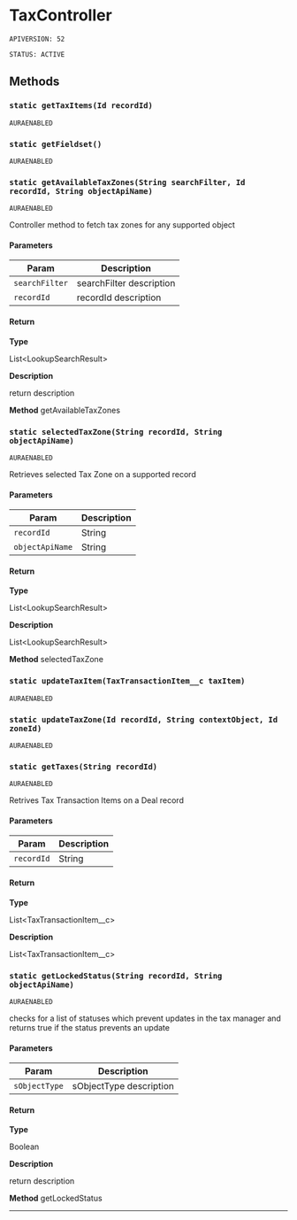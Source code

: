 # TaxController

`APIVERSION: 52`

`STATUS: ACTIVE`
## Methods
### `static getTaxItems(Id recordId)`

`AURAENABLED`
### `static getFieldset()`

`AURAENABLED`
### `static getAvailableTaxZones(String searchFilter, Id recordId, String objectApiName)`

`AURAENABLED`

Controller method to fetch tax zones for any supported object

#### Parameters

|Param|Description|
|---|---|
|`searchFilter`|searchFilter description|
|`recordId`|recordId description|

#### Return

**Type**

List&lt;LookupSearchResult&gt;

**Description**

return description


**Method** getAvailableTaxZones

### `static selectedTaxZone(String recordId, String objectApiName)`

`AURAENABLED`

Retrieves selected Tax Zone on a supported record

#### Parameters

|Param|Description|
|---|---|
|`recordId`|String|
|`objectApiName`|String|

#### Return

**Type**

List&lt;LookupSearchResult&gt;

**Description**

List&lt;LookupSearchResult&gt;


**Method** selectedTaxZone

### `static updateTaxItem(TaxTransactionItem__c taxItem)`

`AURAENABLED`
### `static updateTaxZone(Id recordId, String contextObject, Id zoneId)`

`AURAENABLED`
### `static getTaxes(String recordId)`

`AURAENABLED`

Retrives Tax Transaction Items on a Deal record

#### Parameters

|Param|Description|
|---|---|
|`recordId`|String|

#### Return

**Type**

List&lt;TaxTransactionItem__c&gt;

**Description**

List&lt;TaxTransactionItem__c&gt;

### `static getLockedStatus(String recordId, String objectApiName)`

`AURAENABLED`

checks for a list of statuses which prevent updates in the tax manager and returns true if the status prevents an update

#### Parameters

|Param|Description|
|---|---|
|`sObjectType`|sObjectType description|

#### Return

**Type**

Boolean

**Description**

return description


**Method** getLockedStatus

---
